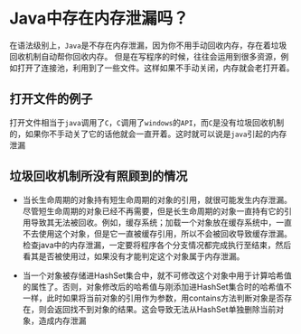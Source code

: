 # Java中存在内存泄漏吗？

在语法级别上，`Java`是不存在内存泄漏，因为你不用手动回收内存，存在着垃圾回收机制自动帮你回收内存。
但是在写程序的时候，往往会运用到很多资源，例如打开了连接池，利用到了一些文件。这样如果不手动关闭，内存就会老打开着。

## 打开文件的例子
打开文件相当于`java`调用了`C`，`C`调用了`windows`的`API`，而`C`是没有垃圾回收机制的，如果你不手动关了它的话他就会一直开着。这时就可以说是`java`引起的内存泄漏


## 垃圾回收机制所没有照顾到的情况
* 当长生命周期的对象持有短生命周期的对象的引用，就很可能发生内存泄漏。尽管短生命周期的对象已经不再需要，但是长生命周期的对象一直持有它的引用导致其无法被回收。例如，缓存系统；加载一个对象放在缓存系统中，一直不去使用这个对象，但是它一直被缓存引用，所以不会被回收导致缓存泄漏。    检查java中的内存泄漏，一定要将程序各个分支情况都完成执行至结束，然后看其是否被使用过，如果没有才能判定这个对象属于内存泄漏。  


* 当一个对象被存储进HashSet集合中，就不可修改这个对象中用于计算哈希值的属性了。否则，对象修改后的哈希值与刚添加进HashSet集合时的哈希值不一样，此时如果将当前对象的引用作为参数，用contains方法判断对象是否存在，则会返回找不到对象的结果。这会导致无法从HashSet单独删除当前对象，造成内存泄漏
